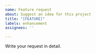 ```yaml
---
name: Feature request
about: Suggest an idea for this project
title: "[FEATURE]"
labels: enhancement
assignees: ''

---
```


Write your request in detail.

